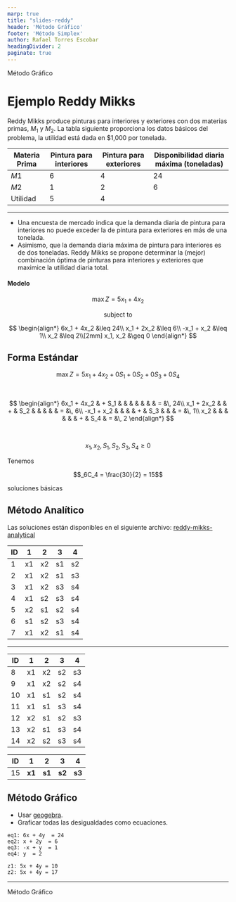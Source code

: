 ```yaml
---
marp: true
title: "slides-reddy"
header: 'Método Gráfico'
footer: 'Método Simplex'
author: Rafael Torres Escobar
headingDivider: 2
paginate: true
---
```




<!-- _paginate: skip -->

<p class="outstanding-title">Método Gráfico</p>

# Ejemplo Reddy Mikks


Reddy Mikks produce pinturas para interiores y exteriores con dos materias primas, $M_1$ y $M_2$. La tabla siguiente proporciona los datos básicos del problema, la utilidad está dada en \$1,000 por tonelada.


| Materia Prima | Pintura para interiores | Pintura para exteriores | Disponibilidad diaria máxima (toneladas) |
|---------------|-------------------------|-------------------------|------------------------------------------|
| $M1$          | 6                       | 4                       | 24                                       |
| $M2$          | 1                       | 2                       | 6                                        |
| Utilidad      | 5                       | 4                       |                                          |

---


- Una encuesta de mercado indica que la demanda diaria de pintura para interiores no puede exceder la de pintura para exteriores en más de una tonelada. 
- Asimismo, que la demanda diaria máxima de pintura para interiores es de dos toneladas. Reddy Mikks se propone determinar la (mejor) combinación óptima de pinturas para interiores y exteriores que maximice la utilidad diaria total.

#### Modelo

$$\max Z = 5x_1 + 4x_2$$

<center>subject to</center>
  
$$
\begin{align*}
6x_1 + 4x_2  &\leq 24\\
x_1 + 2x_2  &\leq 6\\
-x_1 + x_2  &\leq 1\\
x_2  &\leq 2\\[2mm]
x_1, x_2  &\geq 0
\end{align*}
$$

## Forma Estándar

$$\max Z = 5x_1 + 4x_2 + 0S_1 + 0S_2 + 0S_3 + 0S_4$$

<br>
  
$$
\begin{align*}
6x_1 + 4x_2 & + S_1 &   &       &   &      &   &     & = &\, 24\\
x_1 + 2x_2  &       & + & S_2   &   &      &   &     & = &\, 6\\
-x_1 + x_2  &       &   &       & + &  S_3 &   &     & = &\, 1\\
x_2         &       &   &       &   &      & + & S_4 & = &\, 2
\end{align*}
$$

<br>

$$x_1, x_2, S_1, S_2, S_3, S_4  \geq 0$$


Tenemos 

$$_6C_4 = \frac{30}{2} = 15$$ 

soluciones básicas


## Método Analítico

Las soluciones están disponibles en el siguiente archivo: [reddy-mikks-analytical](https://docs.google.com/spreadsheets/d/1qJzrwWjYqAQBkCWNtAmCBN9Q5Ymp36oqd6Yj7_i5cDc/edit?usp=sharing)


| ID | 1  | 2  | 3  | 4  |
|----|----|----|----|----|
| 1  | x1 | x2 | s1 | s2 |
| 2  | x1 | x2 | s1 | s3 |
| 3  | x1 | x2 | s3 | s4 |
| 4  | x1 | s2 | s3 | s4 |
| 5  | x2 | s1 | s2 | s4 |
| 6  | s1 | s2 | s3 | s4 |
| 7  | x1 | x2 | s1 | s4 |

---


| ID | 1  | 2  | 3  | 4  |
|----|----|----|----|----|
| 8  | x1 | x2 | s2 | s3 |
| 9  | x1 | x2 | s2 | s4 |
| 10 | x1 | s1 | s2 | s4 |
| 11 | x1 | s1 | s3 | s4 |
| 12 | x2 | s1 | s2 | s3 |
| 13 | x2 | s1 | s3 | s4 |
| 14 | x2 | s2 | s3 | s4 |


| ID | 1  | 2  | 3  | 4  |
|----|----|----|----|----|
| 15 | **x1** | **s1** | **s2** | **s3** |

## Método Gráfico

- Usar [geogebra](https://www.geogebra.org/calculator/w8kc6wjp).
- Graficar todas las desigualdades como ecuaciones.

```
eq1: 6x + 4y  = 24
eq2: x + 2y  = 6
eq3: -x + y  = 1
eq4: y  = 2
```

```
z1: 5x + 4y = 10
z2: 5x + 4y = 17
```

---
<p class="outstanding-title">Método Gráfico</p>